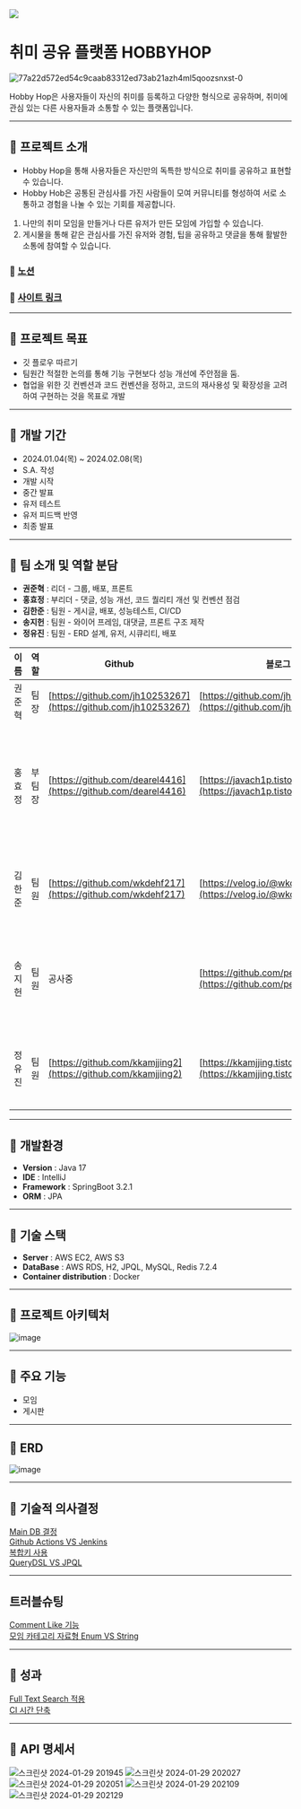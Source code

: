 <img src="https://capsule-render.vercel.app/api?type=waving&color=768CFF&height=160&text=HOBBY%20HOP!🐇&fontSize=100&fontColor=000000&section=footer&animation=fadeIn" />



# 취미 공유 플랫폼 **HOBBYHOP**
![77a22d572ed54c9caab83312ed73ab21azh4ml5qoozsnxst-0](https://github.com/hobby-hop/hobby-hop/assets/148298032/5d496bfe-c8a9-461a-a336-5632a14b62fe)

Hobby Hop은 사용자들이 자신의 취미를 등록하고 다양한 형식으로 공유하며, 취미에 관심 있는 다른 사용자들과 소통할 수 있는 플랫폼입니다.


---


## 🐇 프로젝트 소개
- Hobby Hop을 통해 사용자들은 자신만의 독특한 방식으로 취미를 공유하고 표현할 수 있습니다.
- Hobby Hob은 공통된 관심사를 가진 사람들이 모여 커뮤니티를 형성하여 서로 소통하고 경험을 나눌 수 있는 기회를 제공합니다.

1. 나만의 취미 모임을 만들거나 다른 유저가 만든 모임에 가입할 수 있습니다.
2. 게시물을 통해 같은 관심사를 가진 유저와 경험, 팁을 공유하고 댓글을 통해 활발한 소통에 참여할 수 있습니다.

### 🐇 [노션](https://teamsparta.notion.site/Hobby-Hop-75087879d9d94c0c9627d40e236ba049)
### 🐇 [사이트 링크](https://hobbyhop.site/login.html)



---


## 🐇 프로젝트 목표
- 깃 플로우 따르기
- 팀원간 적절한 논의를 통해 기능 구현보다 성능 개선에 주안점을 둠.
- 협업을 위한 깃 컨벤션과 코드 컨벤션을 정하고, 코드의 재사용성 및 확장성을 고려하여 구현하는 것을 목표로 개발


---


## 🐇 개발 기간 
- 2024.01.04(목) ~ 2024.02.08(목)
- S.A. 작성
- 개발 시작
- 중간 발표
- 유저 테스트
- 유저 피드백 반영
- 최종 발표


---

  
## 🐇 팀 소개 및 역할 분담
- **권준혁** : 리더   - 그룹, 배포, 프론트
- **홍효정** : 부리더 - 댓글, 성능 개선, 코드 퀄리티 개선 및 컨벤션 점검
- **김한준** : 팀원   - 게시글, 배포, 성능테스트, CI/CD
- **송지헌** : 팀원   - 와이어 프레임, 대댓글, 프론트 구조 제작
- **정유진** : 팀원   - ERD 설계, 유저, 시큐리티, 배포

이름 | 역할 | Github | 블로그 | 파트
--|--|--|--|--
권준혁 | 팀장 | [https://github.com/jh10253267](https://github.com/jh10253267) | [https://github.com/jh10253267/TIL](https://github.com/jh10253267/TIL) | 그룹, 배포, 프론트
홍효정 | 부팀장 | [https://github.com/dearel4416](https://github.com/dearel4416) | [https://javach1p.tistory.com/](https://javach1p.tistory.com/) | 댓글, 성능 개선, 코드 퀄리티 개선 및 컨벤션 점검
김한준 | 팀원 | [https://github.com/wkdehf217](https://github.com/wkdehf217) | [https://velog.io/@wkdehf217/posts](https://velog.io/@wkdehf217/posts) | 게시글, 배포, 성능테스트, CI/CD
송지헌 | 팀원 | 공사중 | [https://github.com/pepsisong](https://github.com/pepsisong) | 와이어 프레임, 대댓글, 프론트 구조 제작
정유진 | 팀원 | [https://github.com/kkamjjing2](https://github.com/kkamjjing2) | [https://kkamjjing.tistory.com/](https://kkamjjing.tistory.com/) |  ERD 설계, 유저, 시큐리티, 배포


---


## 🐇 개발환경
- **Version** : Java 17
- **IDE** : IntelliJ
- **Framework** : SpringBoot 3.2.1
- **ORM** : JPA


---


## 🐇 기술 스택
- **Server** : AWS EC2, AWS S3
- **DataBase** : AWS RDS, H2, JPQL, MySQL, Redis 7.2.4
- **Container distribution** : Docker

---


## 🐇 프로젝트 아키텍처

![image](https://github.com/hobby-hop/hobby-hop/assets/45251507/8b773287-95aa-4088-bc2b-3b664285f79c)



---


## 🐇 주요 기능
- 모임
- 게시판

---


## 🐇 ERD
![image](https://github.com/hobby-hop/hobby-hop/assets/148298032/0ab02635-06e5-4f11-8d08-eea68875a1ba)


---


## 🐇 기술적 의사결정

[Main DB 결정](https://github.com/hobby-hop/hobby-hop/wiki/AWS-Mysql-RDS-VS-%EB%B3%84%EB%8F%84%EC%9D%98-Mysql-EC2-%EC%9D%B8%EC%8A%A4%ED%84%B4%EC%8A%A4)  
[Github Actions VS Jenkins](https://github.com/hobby-hop/hobby-hop/wiki/AWS-Mysql-RDS-VS-%EB%B3%84%EB%8F%84%EC%9D%98-Mysql-EC2-%EC%9D%B8%EC%8A%A4%ED%84%B4%EC%8A%A4)  
[복합키 사용](https://github.com/hobby-hop/hobby-hop/wiki/%EB%B3%B5%ED%95%A9%ED%82%A4-%EC%82%AC%EC%9A%A9)    
[QueryDSL VS JPQL](https://github.com/hobby-hop/hobby-hop/wiki/QueryDSL-VS-JPQL)


---

## 트러블슈팅
[Comment Like 기능](https://github.com/hobby-hop/hobby-hop/wiki/Comment-Like-%EA%B8%B0%EB%8A%A5)  
[모임 카테고리 자료형 Enum VS String](https://github.com/hobby-hop/hobby-hop/wiki/%EB%AA%A8%EC%9E%84-%EC%B9%B4%ED%85%8C%EA%B3%A0%EB%A6%AC-%EC%9E%90%EB%A3%8C%ED%98%95)  

---

## 🐇 성과
[Full Text Search 적용](https://github.com/hobby-hop/hobby-hop/wiki/Full-Text-Search-%EC%A0%81%EC%9A%A9)  
[CI 시간 단축](https://github.com/hobby-hop/hobby-hop/wiki/CI-%EC%8B%9C%EA%B0%84-%EB%8B%A8%EC%B6%95)

---

## 🐇 API 명세서
![스크린샷 2024-01-29 201945](https://github.com/hobby-hop/hobby-hop/assets/148298032/83c34e7e-247d-4200-bd4a-4a76717aa09c)
![스크린샷 2024-01-29 202027](https://github.com/hobby-hop/hobby-hop/assets/148298032/eae7ee75-2b80-4ce3-b9ec-555ea85d37fa)
![스크린샷 2024-01-29 202051](https://github.com/hobby-hop/hobby-hop/assets/148298032/be669b80-4e04-49b4-a051-0c94c35f2d82)
![스크린샷 2024-01-29 202109](https://github.com/hobby-hop/hobby-hop/assets/148298032/e81a4257-9db5-40be-8a99-7b9f6a779920)
![스크린샷 2024-01-29 202129](https://github.com/hobby-hop/hobby-hop/assets/148298032/1e22e440-3b57-4b12-85a5-649b2c45c72b)


